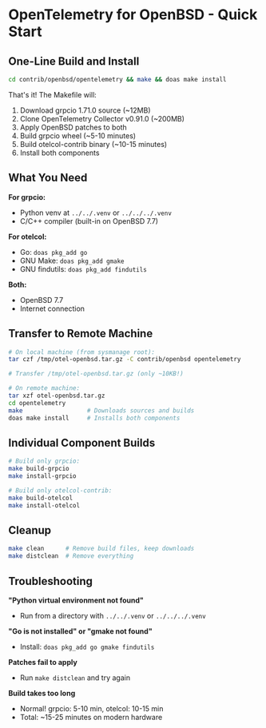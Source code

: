 # OpenTelemetry for OpenBSD - Quick Start

## One-Line Build and Install

```sh
cd contrib/openbsd/opentelemetry && make && doas make install
```

That's it! The Makefile will:
1. Download grpcio 1.71.0 source (~12MB)
2. Clone OpenTelemetry Collector v0.91.0 (~200MB)
3. Apply OpenBSD patches to both
4. Build grpcio wheel (~5-10 minutes)
5. Build otelcol-contrib binary (~10-15 minutes)
6. Install both components

## What You Need

**For grpcio:**
- Python venv at `../../.venv` or `../../../.venv`
- C/C++ compiler (built-in on OpenBSD 7.7)

**For otelcol:**
- Go: `doas pkg_add go`
- GNU Make: `doas pkg_add gmake`
- GNU findutils: `doas pkg_add findutils`

**Both:**
- OpenBSD 7.7
- Internet connection

## Transfer to Remote Machine

```sh
# On local machine (from sysmanage root):
tar czf /tmp/otel-openbsd.tar.gz -C contrib/openbsd opentelemetry

# Transfer /tmp/otel-openbsd.tar.gz (only ~10KB!)

# On remote machine:
tar xzf otel-openbsd.tar.gz
cd opentelemetry
make                  # Downloads sources and builds
doas make install     # Installs both components
```

## Individual Component Builds

```sh
# Build only grpcio:
make build-grpcio
make install-grpcio

# Build only otelcol-contrib:
make build-otelcol
make install-otelcol
```

## Cleanup

```sh
make clean      # Remove build files, keep downloads
make distclean  # Remove everything
```

## Troubleshooting

**"Python virtual environment not found"**
- Run from a directory with `../../.venv` or `../../../.venv`

**"Go is not installed" or "gmake not found"**
- Install: `doas pkg_add go gmake findutils`

**Patches fail to apply**
- Run `make distclean` and try again

**Build takes too long**
- Normal! grpcio: 5-10 min, otelcol: 10-15 min
- Total: ~15-25 minutes on modern hardware
